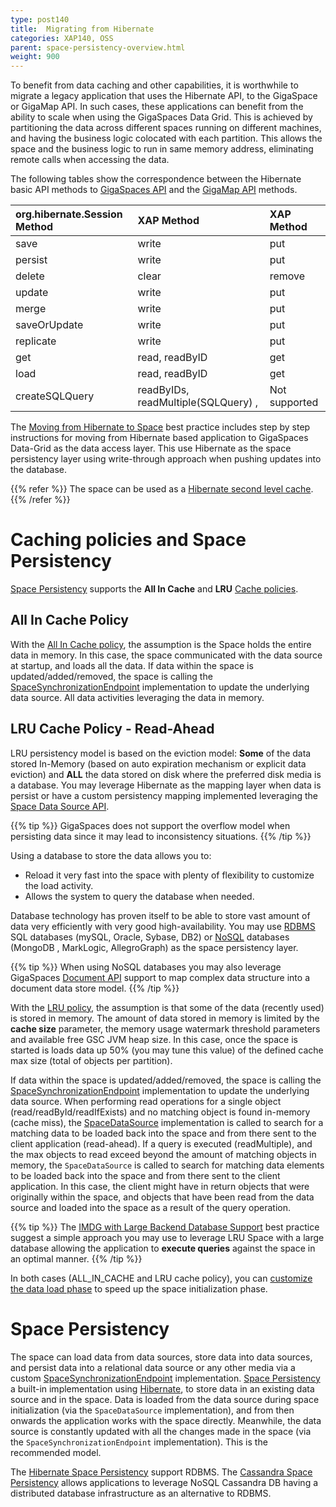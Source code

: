 ```yaml
---
type: post140
title:  Migrating from Hibernate
categories: XAP140, OSS
parent: space-persistency-overview.html
weight: 900
---
```




To benefit from data caching and other capabilities, it is worthwhile to migrate a legacy application that uses the Hibernate API, to the GigaSpace or GigaMap API. In such cases, these applications can benefit from the ability to scale when using the GigaSpaces Data Grid. This is achieved by partitioning the data across different spaces running on different machines, and having the business logic colocated with each partition. This allows the space and the business logic to run in same memory address, eliminating remote calls when accessing the data.

The following tables show the correspondence between the Hibernate basic API methods to [GigaSpaces API](./the-gigaspace-interface-overview.html) and the [GigaMap API](./map-api.html) methods.


| org.hibernate.Session Method | XAP Method| XAP Method|
|:-------------------------------|:------------------|:----------------|
| save |write|put |
| persist |write|put |
| delete | clear |remove |
| update |write|put |
| merge |write|put |
| saveOrUpdate |write|put |
| replicate |write|put |
| get |read, readByID|get |
| load |read, readByID|get |
| createSQLQuery | readByIDs, readMultiple(SQLQuery) , |Not supported|

The [Moving from Hibernate to Space](/sbp/moving-from-hibernate-to-space.html) best practice includes step by step instructions for moving from Hibernate based application to GigaSpaces Data-Grid as the data access layer. This use Hibernate as the space persistency layer using write-through approach when pushing updates into the database.

{{% refer %}}
The space can be used as a [Hibernate second level cache](/sbp/gigaspaces-for-hibernate-orm-users.html).
{{% /refer %}}

# Caching policies and Space Persistency

[Space Persistency](./space-persistency-overview.html) supports the **All In Cache** and **LRU** [Cache policies](./memory-management-overview.html).

## All In Cache Policy

With the [All In Cache policy](./all-in-cache-cache-policy.html), the assumption is the Space holds the entire data in memory. In this case, the space communicated with the data source at startup, and loads all the data. If data within the space is updated/added/removed, the space is calling the [SpaceSynchronizationEndpoint](./space-synchronization-endpoint-api.html) implementation to update the underlying data source. All data activities leveraging the data in memory.


## LRU Cache Policy - Read-Ahead

LRU persistency model is based on the eviction model: **Some** of the data stored In-Memory (based on auto expiration mechanism or explicit data eviction) and **ALL** the data stored on disk where the preferred disk media is a database. You may leverage Hibernate as the mapping layer when data is persist or have a custom persistency mapping implemented leveraging the [Space Data Source API](./space-data-source-api.html).

{{% tip %}}
GigaSpaces does not support the overflow model when persisting data since it may lead to inconsistency situations.
{{% /tip %}}

Using a database to store the data allows you to:

- Reload it very fast into the space with plenty of flexibility to customize the load activity.
- Allows the system to query the database when needed.

Database technology has proven itself to be able to store vast amount of data very efficiently with very good high-availability. You may use [RDBMS](http://en.wikipedia.org/wiki/RDBMS) SQL databases (mySQL, Oracle, Sybase, DB2) or [NoSQL](http://en.wikipedia.org/wiki/NoSQL) databases (MongoDB , MarkLogic, AllegroGraph) as the space persistency layer.

{{% tip %}}
When using NoSQL databases you may also leverage GigaSpaces [Document API](./document-api.html) support to map complex data structure into a document data store model.
{{% /tip %}}

With the [LRU policy](./lru-cache-policy.html), the assumption is that some of the data (recently used) is stored in memory. The amount of data stored in memory is limited by the **cache size** parameter, the memory usage watermark threshold parameters and available free GSC JVM heap size. In this case, once the space is started is loads data up 50% (you may tune this value) of the defined cache max size (total of objects per partition).

If data within the space is updated/added/removed, the space is calling the [SpaceSynchronizationEndpoint](./space-synchronization-endpoint-api.html) implementation to update the underlying data source. When performing read operations for a single object (read/readById/readIfExists) and no matching object is found in-memory (cache miss), the [SpaceDataSource](./space-data-source-api.html) implementation is called to search for a matching data to be loaded back into the space and from there sent to the client application (read-ahead). If a query is executed (readMultiple), and the max objects to read exceed beyond the amount of matching objects in memory, the `SpaceDataSource` is called to search for matching data elements to be loaded back into the space and from there sent to the client application. In this case, the client might have in return objects that were originally within the space, and objects that have been read from the data source and loaded into the space as a result of the query operation.

{{% tip %}}
The [IMDG with Large Backend Database Support](/sbp/imdg-with-large-backend-database-support.html) best practice suggest a simple approach you may use to leverage LRU Space with a large database allowing the application to **execute queries** against the space in an optimal manner.
{{% /tip %}}

In both cases (ALL_IN_CACHE and LRU cache policy), you can [customize the data load phase](./space-persistency-initial-load.html) to speed up the space initialization phase.

# Space Persistency

The space can load data from data sources, store data into data sources, and persist data into a relational data source or any other media via a custom [SpaceSynchronizationEndpoint](./space-synchronization-endpoint-api.html) implementation. [Space Persistency](./space-persistency-overview.html) a built-in implementation using [Hibernate](./hibernate-space-persistency.html), to store data in an existing data source and in the space. Data is loaded from the data source during space initialization (via the `SpaceDataSource` implementation), and from then onwards the application works with the space directly. Meanwhile, the data source is constantly updated with all the changes made in the space (via the `SpaceSynchronizationEndpoint` implementation). This is the recommended model.

The [Hibernate Space Persistency](./hibernate-space-persistency.html) support RDBMS. The [Cassandra Space Persistency](./cassandra-space-persistency.html) allows applications to leverage NoSQL Cassandra DB having a distributed database infrastructure as an alternative to RDBMS.


